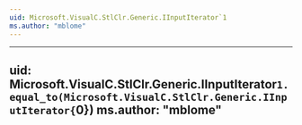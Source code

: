 ```yaml
---
uid: Microsoft.VisualC.StlClr.Generic.IInputIterator`1
ms.author: "mblome"
---
```


---
uid: Microsoft.VisualC.StlClr.Generic.IInputIterator`1.equal_to(Microsoft.VisualC.StlClr.Generic.IInputIterator{`0})
ms.author: "mblome"
---
